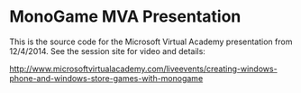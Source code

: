 MonoGame MVA Presentation
===============================================
This is the source code for the Microsoft Virtual Academy presentation
from 12/4/2014.  See the session site for video and details:

 http://www.microsoftvirtualacademy.com/liveevents/creating-windows-phone-and-windows-store-games-with-monogame
 
